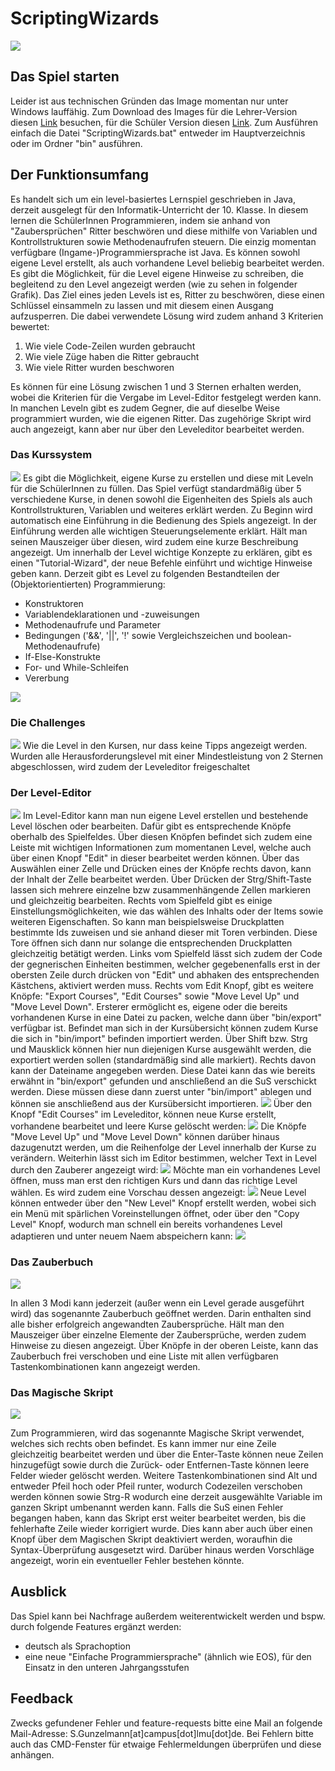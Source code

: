 # ScriptingWizards
![](PresentationImages/StartScreen.png)

## Das Spiel starten
Leider ist aus technischen Gründen das Image momentan nur unter Windows lauffähig. Zum Download des Images für die Lehrer-Version diesen [Link](https://cloud.chrz.de/s/496ktHzYXyYJWT6) besuchen, für die Schüler Version diesen [Link](https://cloud.chrz.de/s/yHyjfLxgb83BaDk). Zum Ausführen einfach die Datei "ScriptingWizards.bat" entweder im Hauptverzeichnis oder im Ordner "bin" ausführen.

## Der Funktionsumfang
Es handelt sich um ein level-basiertes Lernspiel geschrieben in Java, derzeit ausgelegt für den Informatik-Unterricht der 10. Klasse. In diesem lernen die SchülerInnen Programmieren, indem sie anhand von "Zaubersprüchen" Ritter beschwören und diese mithilfe von Variablen und Kontrollstrukturen sowie Methodenaufrufen steuern. Die einzig momentan verfügbare (Ingame-)Programmiersprache ist Java. Es können sowohl eigene Level erstellt, als auch vorhandene Level beliebig bearbeitet werden. Es gibt die Möglichkeit, für die Level eigene Hinweise zu schreiben, die begleitend zu den Level angezeigt werden (wie zu sehen in folgender Grafik).
Das Ziel eines jeden Levels ist es, Ritter zu beschwören, diese einen Schlüssel einsammeln zu lassen und mit diesem einen Ausgang aufzusperren. Die dabei verwendete Lösung wird zudem anhand 3 Kriterien bewertet:
1. Wie viele Code-Zeilen wurden gebraucht
2. Wie viele Züge haben die Ritter gebraucht
3. Wie viele Ritter wurden beschworen

Es können für eine Lösung zwischen 1 und 3 Sternen erhalten werden, wobei die Kriterien für die Vergabe im Level-Editor festgelegt werden kann.
In manchen Leveln gibt es zudem Gegner, die auf dieselbe Weise programmiert wurden, wie die eigenen Ritter. Das zugehörige Skript wird auch angezeigt, kann aber nur über den Leveleditor bearbeitet werden.

### Das Kurssystem
![](PresentationImages/Courses.png)
Es gibt die Möglichkeit, eigene Kurse zu erstellen und diese mit Leveln für die SchülerInnen zu füllen.
Das Spiel verfügt standardmäßig über 5 verschiedene Kurse, in denen sowohl die Eigenheiten des Spiels als auch Kontrollstrukturen, Variablen und weiteres erklärt werden. Zu Beginn wird automatisch eine Einführung in die Bedienung des Spiels angezeigt. In der Einführung werden alle wichtigen Steuerungselemente erklärt. Hält man seinen Mauszeiger über diesen, wird zudem eine kurze Beschreibung angezeigt. Um innerhalb der Level wichtige Konzepte zu erklären, gibt es einen "Tutorial-Wizard", der neue Befehle einführt und wichtige Hinweise geben kann.
Derzeit gibt es Level zu folgenden Bestandteilen der (Objektorientierten) Programmierung:
- Konstruktoren
- Variablendeklarationen und -zuweisungen
- Methodenaufrufe und Parameter
- Bedingungen ('&&', '\|\|', '!' sowie Vergleichszeichen und boolean-Methodenaufrufe)
- If-Else-Konstrukte
- For- und While-Schleifen
- Vererbung

![](PresentationImages/Tutorial_Level_Opposition.png)

### Die Challenges
![](PresentationImages/Challenges.png)
Wie die Level in den Kursen, nur dass keine Tipps angezeigt werden. Wurden alle Herausforderungslevel mit einer Mindestleistung von 2 Sternen abgeschlossen, wird zudem der Leveleditor freigeschaltet

### Der Level-Editor
![](PresentationImages/LevelEditor_new.png)
Im Level-Editor kann man nun eigene Level erstellen und bestehende Level löschen oder bearbeiten. Dafür gibt es entsprechende Knöpfe oberhalb des Spielfeldes. Über diesen Knöpfen befindet sich zudem eine Leiste mit wichtigen Informationen zum momentanen Level, welche auch über einen Knopf "Edit" in dieser bearbeitet werden können. Über das Auswählen einer Zelle und Drücken eines der Knöpfe rechts davon, kann der Inhalt der Zelle bearbeitet werden. Über Drücken der Strg/Shift-Taste lassen sich mehrere einzelne bzw zusammenhängende Zellen markieren und gleichzeitig bearbeiten. Rechts vom Spielfeld gibt es einige Einstellungsmöglichkeiten, wie das wählen des Inhalts oder der Items sowie weiteren Eigenschaften. So kann man beispielsweise Druckplatten bestimmte Ids zuweisen und sie anhand dieser mit Toren verbinden. Diese Tore öffnen sich dann nur solange die entsprechenden Druckplatten gleichzeitig betätigt werden. Links vom Spielfeld lässt sich zudem der Code der gegnerischen Einheiten bestimmen, welcher gegebenenfalls erst in der obersten Zeile durch drücken von "Edit" und abhaken des entsprechenden Kästchens, aktiviert werden muss. Rechts vom Edit Knopf, gibt es weitere Knöpfe: "Export Courses", "Edit Courses" sowie "Move Level Up" und "Move Level Down". Ersterer ermöglicht es, eigene oder die bereits vorhandenen Kurse in eine Datei zu packen, welche dann über "bin/export" verfügbar ist. Befindet man sich in der Kursübersicht können zudem Kurse die sich in "bin/import" befinden importiert werden. Über Shift bzw. Strg und Mausklick können hier nun diejenigen Kurse ausgewählt werden, die exportiert werden sollen (standardmäßig sind alle markiert). Rechts davon kann der Dateiname angegeben werden. Diese Datei kann das wie bereits erwähnt in "bin/export" gefunden und anschließend an die SuS verschickt werden. Diese müssen diese dann zuerst unter "bin/import" ablegen und können sie anschließend aus der Kursübersicht importieren.
![](PresentationImages/LevelEditor_Export.png)
Über den Knopf "Edit Courses" im Leveleditor, können neue Kurse erstellt, vorhandene bearbeitet und leere Kurse gelöscht werden:
![](PresentationImages/LevelEditor_Courses.png)
Die Knöpfe "Move Level Up" und "Move Level Down"  können darüber hinaus dazugenutzt werden, um die Reihenfolge der Level innerhalb der Kurse zu verändern.
Weiterhin lässt sich im Editor bestimmen, welcher Text in Level durch den Zauberer angezeigt wird:
![](PresentationImages/LevelEditor_Hints.png)
Möchte man ein vorhandenes Level öffnen, muss man erst den richtigen Kurs und dann das richtige Level wählen. Es wird zudem eine Vorschau dessen angezeigt:
![](PresentationImages/LevelEditor_Open.png)
Neue Level können entweder über den "New Level" Knopf erstellt werden, wobei sich ein Menü mit spärlichen Voreinstellungen öffnet, oder über den "Copy Level" Knopf, wodurch man schnell ein bereits vorhandenes Level adaptieren und unter neuem Naem abspeichern kann:
![](PresentationImages/LevelEditor_New_Copy.png)

### Das Zauberbuch
![](PresentationImages/SpellBook.png)

In allen 3 Modi kann jederzeit (außer wenn ein Level gerade ausgeführt wird) das sogenannte Zauberbuch geöffnet werden. Darin enthalten sind alle bisher erfolgreich angewandten Zaubersprüche. Hält man den Mauszeiger über einzelne Elemente der Zaubersprüche, werden zudem Hinweise zu diesen angezeigt. Über Knöpfe in der oberen Leiste, kann das Zauberbuch frei verschoben und eine Liste mit allen verfügbaren Tastenkombinationen kann angezeigt werden.

### Das Magische Skript

![](PresentationImages/CodeArea.png)

Zum Programmieren, wird das sogenannte Magische Skript verwendet, welches sich rechts oben befindet. Es kann immer nur eine Zeile gleichzeitig bearbeitet werden und über die Enter-Taste können neue Zeilen hinzugefügt sowie durch die Zurück- oder Entfernen-Taste können leere Felder wieder gelöscht werden. Weitere Tastenkombinationen sind Alt und entweder Pfeil hoch oder Pfeil runter, wodurch Codezeilen verschoben werden können sowie Strg-R wodurch eine derzeit ausgewählte Variable im ganzen Skript umbenannt werden kann. Falls die SuS einen Fehler begangen haben, kann das Skript erst weiter bearbeitet werden, bis die fehlerhafte Zeile wieder korrigiert wurde. Dies kann aber auch über einen Knopf über dem Magischen Skript deaktiviert werden, woraufhin die Syntax-Überprüfung ausgesetzt wird. Darüber hinaus werden Vorschläge angezeigt, worin ein eventueller Fehler bestehen könnte.

## Ausblick
Das Spiel kann bei Nachfrage außerdem weiterentwickelt werden und bspw. durch folgende Features ergänzt werden:
- deutsch als Sprachoption
- eine neue "Einfache Programmiersprache" (ähnlich wie EOS), für den Einsatz in den unteren Jahrgangsstufen

## Feedback
Zwecks gefundener Fehler und feature-requests bitte eine Mail an folgende Mail-Adresse: S.Gunzelmann[at]campus[dot]lmu[dot]de.
Bei Fehlern bitte auch das CMD-Fenster für etwaige Fehlermeldungen überprüfen und diese anhängen.

